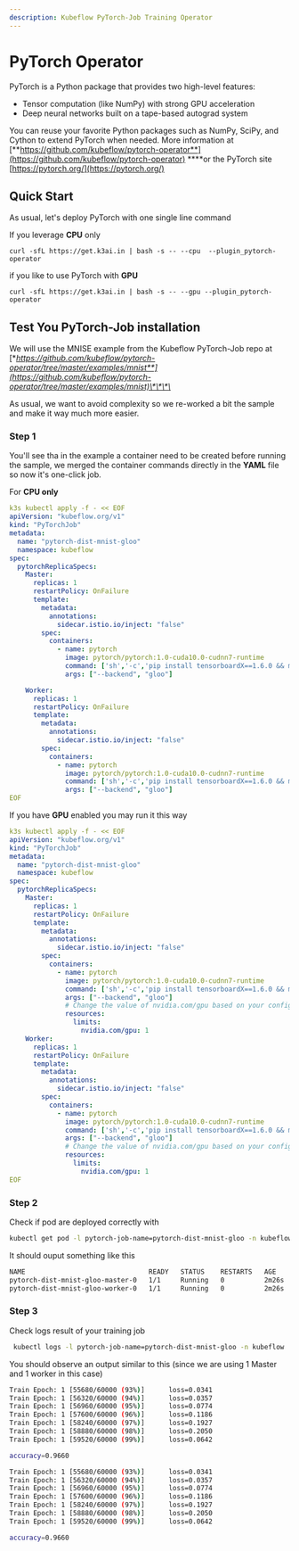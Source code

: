 ```yaml
---
description: Kubeflow PyTorch-Job Training Operator
---
```


# PyTorch Operator

PyTorch is a Python package that provides two high-level features:

* Tensor computation \(like NumPy\) with strong GPU acceleration
* Deep neural networks built on a tape-based autograd system

You can reuse your favorite Python packages such as NumPy, SciPy, and Cython to extend PyTorch when needed. More information at [**https://github.com/kubeflow/pytorch-operator**](https://github.com/kubeflow/pytorch-operator) ****or the PyTorch site [https://pytorch.org/](https://pytorch.org/)

## Quick Start

As usual, let's deploy PyTorch with one single line command 

If you leverage **CPU** only

```text
curl -sfL https://get.k3ai.in | bash -s -- --cpu  --plugin_pytorch-operator
```

if you like to use PyTorch with **GPU**

```text
curl -sfL https://get.k3ai.in | bash -s -- --gpu --plugin_pytorch-operator
```

## Test You PyTorch-Job installation

We will use the MNISE example from the Kubeflow PyTorch-Job repo at [**https://github.com/kubeflow/pytorch-operator/tree/master/examples/mnist**](https://github.com/kubeflow/pytorch-operator/tree/master/examples/mnist)\*\*\*\*

As usual, we want to avoid complexity so we re-worked a bit the sample and make it way much more easier.

### Step 1

You'll see tha in the example a container need to be created before running the sample, we merged the container commands directly in the **YAML** file so now it's one-click job.

For **CPU only**

```yaml
k3s kubectl apply -f - << EOF
apiVersion: "kubeflow.org/v1"
kind: "PyTorchJob"
metadata:
  name: "pytorch-dist-mnist-gloo"
  namespace: kubeflow
spec:
  pytorchReplicaSpecs:
    Master:
      replicas: 1
      restartPolicy: OnFailure
      template:
        metadata:
          annotations:
            sidecar.istio.io/inject: "false"
        spec:
          containers:
            - name: pytorch
              image: pytorch/pytorch:1.0-cuda10.0-cudnn7-runtime
              command: ['sh','-c','pip install tensorboardX==1.6.0 && mkdir -p /opt/mnist/src && cd /opt/mnist/src && curl -O https://raw.githubusercontent.com/kubeflow/pytorch-operator/master/examples/mnist/mnist.py && chgrp -R 0 /opt/mnist && chmod -R g+rwX /opt/mnist && python /opt/mnist/src/mnist.py']
              args: ["--backend", "gloo"]

    Worker:
      replicas: 1
      restartPolicy: OnFailure
      template:
        metadata:
          annotations:
            sidecar.istio.io/inject: "false"
        spec:
          containers:
            - name: pytorch
              image: pytorch/pytorch:1.0-cuda10.0-cudnn7-runtime
              command: ['sh','-c','pip install tensorboardX==1.6.0 && mkdir -p /opt/mnist/src && cd /opt/mnist/src && curl -O https://raw.githubusercontent.com/kubeflow/pytorch-operator/master/examples/mnist/mnist.py && chgrp -R 0 /opt/mnist && chmod -R g+rwX /opt/mnist && python /opt/mnist/src/mnist.py']
              args: ["--backend", "gloo"]
EOF
```

If you have **GPU**  enabled you may run it this way

```yaml
k3s kubectl apply -f - << EOF
apiVersion: "kubeflow.org/v1"
kind: "PyTorchJob"
metadata:
  name: "pytorch-dist-mnist-gloo"
  namespace: kubeflow
spec:
  pytorchReplicaSpecs:
    Master:
      replicas: 1
      restartPolicy: OnFailure
      template:
        metadata:
          annotations:
            sidecar.istio.io/inject: "false"
        spec:
          containers:
            - name: pytorch
              image: pytorch/pytorch:1.0-cuda10.0-cudnn7-runtime
              command: ['sh','-c','pip install tensorboardX==1.6.0 && mkdir -p /opt/mnist/src && cd /opt/mnist/src && curl -O https://raw.githubusercontent.com/kubeflow/pytorch-operator/master/examples/mnist/mnist.py && chgrp -R 0 /opt/mnist && chmod -R g+rwX /opt/mnist && python /opt/mnist/src/mnist.py']
              args: ["--backend", "gloo"]
              # Change the value of nvidia.com/gpu based on your configuration
              resources:
                limits:
                  nvidia.com/gpu: 1 
    Worker:
      replicas: 1
      restartPolicy: OnFailure
      template:
        metadata:
          annotations:
            sidecar.istio.io/inject: "false"
        spec:
          containers:
            - name: pytorch
              image: pytorch/pytorch:1.0-cuda10.0-cudnn7-runtime
              command: ['sh','-c','pip install tensorboardX==1.6.0 && mkdir -p /opt/mnist/src && cd /opt/mnist/src && curl -O https://raw.githubusercontent.com/kubeflow/pytorch-operator/master/examples/mnist/mnist.py && chgrp -R 0 /opt/mnist && chmod -R g+rwX /opt/mnist && python /opt/mnist/src/mnist.py']
              args: ["--backend", "gloo"]
              # Change the value of nvidia.com/gpu based on your configuration
              resources:
                limits:
                  nvidia.com/gpu: 1 
EOF
```

### Step 2

Check if pod are deployed correctly with

```bash
kubectl get pod -l pytorch-job-name=pytorch-dist-mnist-gloo -n kubeflow
```

It should ouput something like this

```bash
NAME                               READY   STATUS    RESTARTS   AGE
pytorch-dist-mnist-gloo-master-0   1/1     Running   0          2m26s
pytorch-dist-mnist-gloo-worker-0   1/1     Running   0          2m26s
```

### Step 3

Check logs result of your training job

```bash
 kubectl logs -l pytorch-job-name=pytorch-dist-mnist-gloo -n kubeflow
```

You should observe an output similar to this \(since we are using 1 Master and 1 worker in this case\)

```bash
Train Epoch: 1 [55680/60000 (93%)]      loss=0.0341
Train Epoch: 1 [56320/60000 (94%)]      loss=0.0357
Train Epoch: 1 [56960/60000 (95%)]      loss=0.0774
Train Epoch: 1 [57600/60000 (96%)]      loss=0.1186
Train Epoch: 1 [58240/60000 (97%)]      loss=0.1927
Train Epoch: 1 [58880/60000 (98%)]      loss=0.2050
Train Epoch: 1 [59520/60000 (99%)]      loss=0.0642

accuracy=0.9660

Train Epoch: 1 [55680/60000 (93%)]      loss=0.0341
Train Epoch: 1 [56320/60000 (94%)]      loss=0.0357
Train Epoch: 1 [56960/60000 (95%)]      loss=0.0774
Train Epoch: 1 [57600/60000 (96%)]      loss=0.1186
Train Epoch: 1 [58240/60000 (97%)]      loss=0.1927
Train Epoch: 1 [58880/60000 (98%)]      loss=0.2050
Train Epoch: 1 [59520/60000 (99%)]      loss=0.0642

accuracy=0.9660
```

